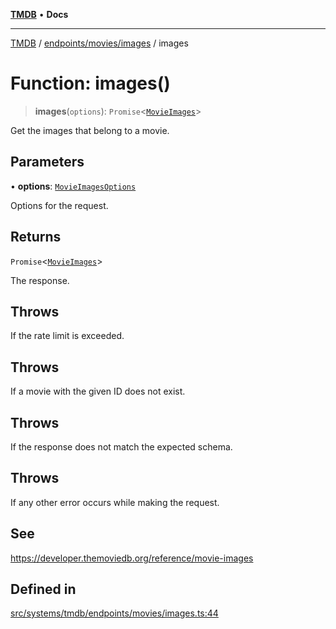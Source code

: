 [**TMDB**](../../../../README.md) • **Docs**

***

[TMDB](../../../../README.md) / [endpoints/movies/images](../README.md) / images

# Function: images()

> **images**(`options`): `Promise`\<[`MovieImages`](../../../../structs/Schemas/type-aliases/MovieImages.md)\>

Get the images that belong to a movie.

## Parameters

• **options**: [`MovieImagesOptions`](../type-aliases/MovieImagesOptions.md)

Options for the request.

## Returns

`Promise`\<[`MovieImages`](../../../../structs/Schemas/type-aliases/MovieImages.md)\>

The response.

## Throws

If the rate limit is exceeded.

## Throws

If a movie with the given ID does not exist.

## Throws

If the response does not match the expected schema.

## Throws

If any other error occurs while making the request.

## See

https://developer.themoviedb.org/reference/movie-images

## Defined in

[src/systems/tmdb/endpoints/movies/images.ts:44](https://github.com/Norviah/media-hub/blob/e3dc67aa1738d9ad44e6a4419ef7e26de86e1452/src/systems/tmdb/endpoints/movies/images.ts#L44)
